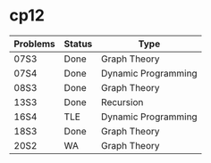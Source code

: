# cp12
Problems | Status | Type
---------|--------|-----
07S3 | Done | Graph Theory
07S4 | Done | Dynamic Programming
08S3 | Done | Graph Theory
13S3 | Done | Recursion
16S4 | TLE | Dynamic Programming
18S3 | Done | Graph Theory
20S2 | WA| Graph Theory

